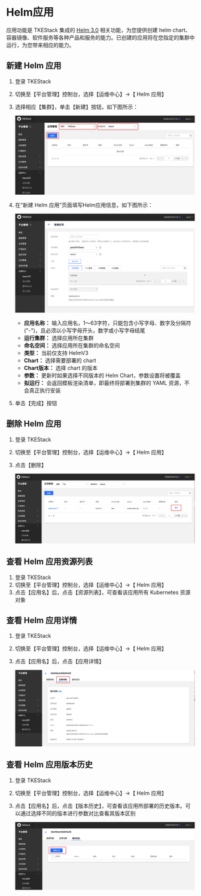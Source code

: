 # Helm应用

应用功能是 TKEStack 集成的 [Helm 3.0](https://helm.sh/) 相关功能，为您提供创建 helm chart、容器镜像、软件服务等各种产品和服务的能力。已创建的应用将在您指定的集群中运行，为您带来相应的能力。

## 新建 Helm 应用

1. 登录 TKEStack
2. 切换至【平台管理】控制台，选择【运维中心】-&gt;【 Helm 应用】
3. 选择相应【集群】，单击【新建】按钮，如下图所示：

   ![&#x65B0;&#x5EFA; Helm &#x6309;&#x94AE;](../../../.gitbook/assets/platformhelm.png)

4. 在“新建 Helm 应用”页面填写Helm应用信息，如下图所示：

   ![&#x65B0;&#x5EFA; Helm &#x5E94;&#x7528;](../../../.gitbook/assets/新建Helm应用.png)

   * **应用名称：** 输入应用名，1～63字符，只能包含小写字母、数字及分隔符\("-"\)，且必须以小写字母开头，数字或小写字母结尾
   * **运行集群：** 选择应用所在集群
   * **命名空间：** 选择应用所在集群的命名空间
   * **类型：** 当前仅支持 HelmV3
   * **Chart：** 选择需要部署的 chart
   * **Chart版本：** 选择 chart 的版本
   * **参数：** 更新时如果选择不同版本的 Helm Chart，参数设置将被覆盖
   * **拟运行：** 会返回模板渲染清单，即最终将部署到集群的 YAML 资源，不会真正执行安装

5. 单击【完成】按钮

## 删除 Helm 应用

1. 登录 TKEStack
2. 切换至【平台管理】控制台，选择【运维中心】-&gt;【 Helm 应用】
3. 点击【删除】

   ![image-20201203150729694](../../../.gitbook/assets/image-20201203150729694.png)

## 查看 Helm 应用资源列表

1. 登录 TKEStack
2. 切换至【平台管理】控制台，选择【运维中心】-&gt;【 Helm 应用】
3. 点击【应用名】后，点击【资源列表】，可查看该应用所有 Kubernetes 资源对象

## 查看 Helm 应用详情

1. 登录 TKEStack
2. 切换至【平台管理】控制台，选择【运维中心】-&gt;【 Helm 应用】
3. 点击【应用名】后，点击【应用详情】

   ![image-20201203150904452](../../../.gitbook/assets/image-20201203150904452.png)

## 查看 Helm 应用版本历史

1. 登录 TKEStack
2. 切换至【平台管理】控制台，选择【运维中心】-&gt;【 Helm 应用】
3. 点击【应用名】后，点击【版本历史】，可查看该应用所部署的历史版本。可以通过选择不同的版本进行参数对比查看其版本区别

   ![image-20201203151027616](../../../.gitbook/assets/image-20201203151027616.png)


